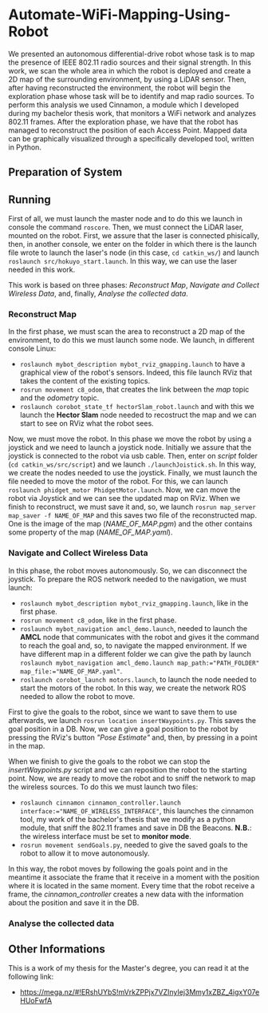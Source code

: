 # Automate-WiFi-Mapping-Using-Robot
We presented an autonomous differential-drive robot whose task is to map the presence of IEEE 802.11 radio sources and their signal strength.
In this work, we scan the whole area in which the robot is deployed and create a 2D map of the surrounding environment, by using a LiDAR sensor. Then, after having reconstructed the environment, the robot will begin the exploration phase whose task will be to identify and map radio sources. To perform this analysis we used Cinnamon, a module which I developed during my bachelor thesis work, that monitors a WiFi network and analyzes 802.11 frames. After the exploration phase, we have that the robot has managed to reconstruct the position of each Access Point. Mapped data can be graphically visualized through a specifically developed tool, written in Python.

## Preparation of System

## Running
First of all, we must launch the master node and to do this we launch in console the command `roscore`. Then, we must connect the LiDAR laser, mounted on the robot. First, we assure that the laser is connected phisically, then, in another console, we enter on the folder in which there is the launch file wrote to launch the laser's node (in this case, `cd catkin_ws/`) and launch `roslaunch src/hokuyo_start.launch`. In this way, we can use the laser needed in this work.

This work is based on three phases: *Reconstruct Map*, *Navigate and Collect Wireless Data*, and, finally, *Analyse the collected data*.

### Reconstruct Map
In the first phase, we must scan the area to reconstruct a 2D map of the environment, to do this we must launch some node. We launch, in different console Linux:
- `roslaunch mybot_description mybot_rviz_gmapping.launch` to have a graphical view of the robot's sensors. Indeed, this file launch RViz that takes the content of the existing topics.
- `rosrun movement c8_odom`, that creates the link between the *map* topic and the *odometry* topic.
- `roslaunch corobot_state_tf hectorSlam_robot.launch` and with this we launch the **Hector Slam** node needed to recostruct the map and we can start to see on RViz what the robot sees. 

Now, we must move the robot. In this phase we move the robot by using a joystick and we need to launch a joystick node. Initially we assure that the joystick is connected to the robot via usb cable. Then, enter on *script* folder (`cd catkin_ws/src/script`) and we launch `./launchJoistick.sh`. In this way, we create the nodes needed to use the joystick.
Finally, we must launch the file needed to move the motor of the robot. For this, we can launch `roslaunch phidget_motor PhidgetMotor.launch`.
Now, we can move the robot via Joystick and we can see the updated map on RViz.
When we finish to reconstruct, we must save it and, so, we launch `rosrun map_server map_saver -f NAME_OF_MAP` and this saves two file of the reconstructed map. One is the image of the map (*NAME_OF_MAP.pgm*) and the other contains some property of the map (*NAME_OF_MAP.yaml*).

### Navigate and Collect Wireless Data
In this phase, the robot moves autonomously. So, we can disconnect the joystick. To prepare the ROS network needed to the navigation, we must launch:
- `roslaunch mybot_description mybot_rviz_gmapping.launch`, like in the first phase.
- `rosrun movement c8_odom`, like in the first phase.
- `roslaunch mybot_navigation amcl_demo.launch`, needed to launch the **AMCL** node that communicates with the robot and gives it the command to reach the goal and, so, to navigate the mapped environment. If we have different map in a different folder we can give the path by launch `roslaunch mybot_navigation amcl_demo.launch map_path:="PATH_FOLDER" map_file:="NAME_OF_MAP.yaml"`.
- `roslaunch corobot_launch motors.launch`, to launch the node needed to start the motors of the robot.
In this way, we create the network ROS needed to allow the robot to move. 

First to give the goals to the robot, since we want to save them to use afterwards, we launch `rosrun location insertWaypoints.py`. This saves the goal position in a DB. Now, we can give a goal position to the robot by pressing the RViz's button *"Pose Estimate"* and, then, by pressing in a point in the map.

When we finish to give the goals to the robot we can stop the *insertWaypoints.py* script and we can reposition the robot to the starting point. Now, we are ready to move the robot and to sniff the network to map the wireless sources. To do this we must launch two files:
- `roslaunch cinnamon cinnamon_controller.launch interface:="NAME_OF_WIRELESS_INTERFACE"`, this launches the cinnamon tool, my work of the bachelor's thesis that we modify as a python module, that sniff the 802.11 frames and save in DB the Beacons. **N.B.**: the wireless interface must be set to **monitor mode**.
- `rosrun movement sendGoals.py`, needed to give the saved goals to the robot to allow it to move autonomously.

In this way, the robot moves by following the goals point and in the meantime it associate the frame that it receive in a moment with the position where it is located in the same moment. Every time that the robot receive a frame, the *cinnamon_controller* creates a new data with the information about the position and save it in the DB. 

### Analyse the collected data


## Other Informations
This is a work of my thesis for the Master's degree, you can read it at the following link:
- https://mega.nz/#!ERshUYbS!mVrkZPPjx7VZInyIej3Mmy1xZBZ_4igxY07eHUoFwfA
